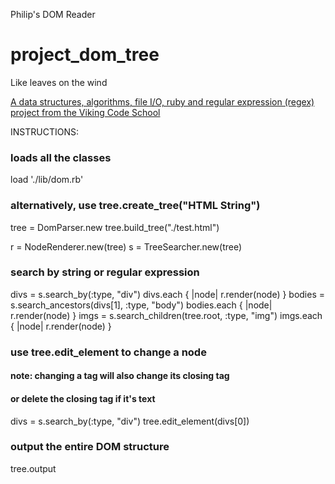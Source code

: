 Philip's DOM Reader

# project_dom_tree
Like leaves on the wind

[A data structures, algorithms, file I/O, ruby and regular expression (regex) project from the Viking Code School](http://www.vikingcodeschool.com)

INSTRUCTIONS:

### loads all the classes
load './lib/dom.rb'

### alternatively, use tree.create_tree("HTML String")
tree = DomParser.new
tree.build_tree("./test.html")

r = NodeRenderer.new(tree)
s = TreeSearcher.new(tree)

### search by string or regular expression
divs = s.search_by(:type, "div")
divs.each { |node| r.render(node) }
bodies = s.search_ancestors(divs[1], :type, "body")
bodies.each { |node| r.render(node) }
imgs = s.search_children(tree.root, :type, "img")
imgs.each { |node| r.render(node) }

### use tree.edit_element to change a node
#### note: changing a tag will also change its closing tag
####       or delete the closing tag if it's text
divs = s.search_by(:type, "div")
tree.edit_element(divs[0])

### output the entire DOM structure
tree.output
